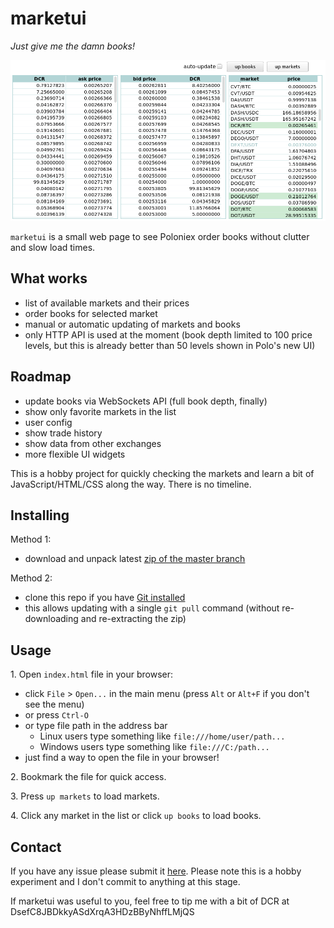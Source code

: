 # marketui

_Just give me the damn books!_

![](https://raw.githubusercontent.com/xaur/marketui/media/media/v0.2.png)

`marketui` is a small web page to see Poloniex order books without clutter and slow load times.


## What works

- list of available markets and their prices
- order books for selected market
- manual or automatic updating of markets and books
- only HTTP API is used at the moment (book depth limited to 100 price levels, but this is already better than 50 levels shown in Polo's new UI)


## Roadmap

- update books via WebSockets API (full book depth, finally)
- show only favorite markets in the list
- user config
- show trade history
- show data from other exchanges
- more flexible UI widgets

This is a hobby project for quickly checking the markets and learn a bit of JavaScript/HTML/CSS along the way. There is no timeline.


## Installing

Method 1:

- download and unpack latest [zip of the master branch](https://github.com/xaur/marketui/archive/master.zip)

Method 2:

- clone this repo if you have [Git installed](https://git-scm.com/book/en/v2/Getting-Started-Installing-Git)
- this allows updating with a single `git pull` command (without re-downloading and re-extracting the zip)


## Usage

1\. Open `index.html` file in your browser:

- click `File` > `Open...` in the main menu (press `Alt` or `Alt+F` if you don't see the menu)
- or press `Ctrl-O`
- or type file path in the address bar
  - Linux users type something like `file:///home/user/path...`
  - Windows users type something like `file:///C:/path...`
- just find a way to open the file in your browser!

2\. Bookmark the file for quick access.

3\. Press `up markets` to load markets.

4\. Click any market in the list or click `up books` to load books.


## Contact

If you have any issue please submit it [here](https://github.com/xaur/marketui/issues). Please note this is a hobby experiment and I don't commit to anything at this stage.

If marketui was useful to you, feel free to tip me with a bit of DCR at DsefC8JBDkkyASdXrqA3HDzBByNhffLMjQS
